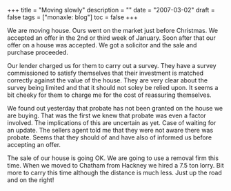 +++
title = "Moving slowly"
description = ""
date = "2007-03-02"
draft = false
tags = ["monaxle: blog"]
toc = false
+++

We are moving house. Ours went on the market just before Christmas. We accepted an offer in the 2nd or third week of January. Soon after that our offer on a house was accepted. We got a solicitor and the sale and purchase proceeded.

Our lender charged us for them to carry out a survey. They have a survey commissioned to satisfy themselves that their investment is matched correctly against the value of the house. They are very clear about the survey being limited and that it should not soley be relied upon. It seems a bit cheeky for them to charge me for the cost of reassuring themselves.

We found out yesterday that probate has not been granted on the house we are buying. That was the first we knew that probate was even a factor involved. The implications of this are uncertain as yet. Case of waiting for an update. The sellers agent told me that they were not aware there was probate. Seems that they should of and have also of informed us before accepting an offer.

The sale of our house is going OK. We are going to use a removal firm this time. When we moved to Chatham from Hackney we hired a 7.5 ton lorry. Bit more to carry this time although the distance is much less. Just up the road and on the right!